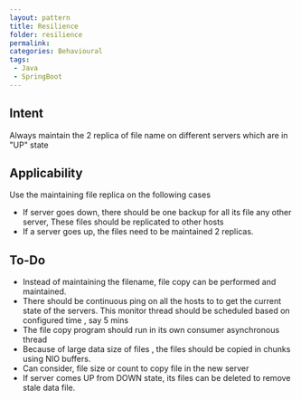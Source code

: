 ```yaml
---
layout: pattern
title: Resilience
folder: resilience
permalink: 
categories: Behavioural
tags:
 - Java
 - SpringBoot
---
```


## Intent
Always maintain the 2 replica of file name on different servers which are in "UP" state

## Applicability
Use the maintaining file replica on the following cases

* If server goes down, there should be one backup for all its file any other server,
    These files should be replicated to other hosts
* If a server goes up, the files need to be maintained 2 replicas.

## To-Do
* Instead of maintaining the filename, file copy can be performed and maintained. 
* There should be continuous ping on all the hosts to to get the current state of the servers.
    This monitor thread should be scheduled based on configured time , say 5 mins
* The file copy program should run in its own consumer asynchronous thread 
* Because of large data size of files , the files should be copied in chunks using NIO buffers.
* Can consider, file size or count to copy file in the new server
* If server comes UP from DOWN state, its files can be deleted to remove stale data file. 